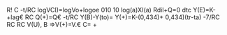 R!
C
-t/RC
logVCI)=logVo+logoe
010
10
log(a)XI(a)
Rdil+Q=0
dtc
Y(E)=K-+lag€
RC
Q(+)=Q€
-t/RC
Y(B)-Y(to)=
Y(+)=K-(0,434)+
0,434)(tr-ta)
-7/RC
RC
RC
V(U),
B
=>V(+)=V.€
C=
+
